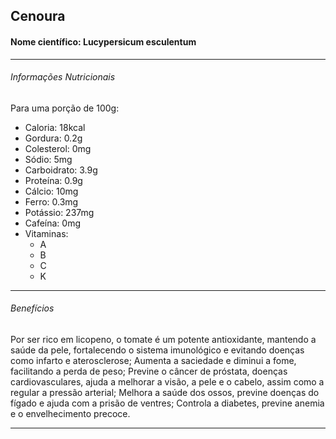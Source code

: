 ## Cenoura

#### Nome científico: Lucypersicum esculentum

---

###### Informações Nutricionais

Para uma porção de 100g:

- Caloria: 18kcal
- Gordura: 0.2g
- Colesterol: 0mg
- Sódio: 5mg
- Carboidrato: 3.9g
- Proteína: 0.9g
- Cálcio: 10mg
- Ferro: 0.3mg
- Potássio: 237mg
- Cafeína: 0mg
- Vitaminas:
  - A
  - B
  - C
  - K

---

###### Benefícios

Por ser rico em licopeno, o tomate é um potente antioxidante, mantendo a saúde da pele, fortalecendo o sistema imunológico e evitando doenças como infarto e aterosclerose;
Aumenta a saciedade e diminui a fome, facilitando a perda de peso;
Previne o câncer de próstata, doenças cardiovasculares, ajuda a melhorar a visão, a pele e o cabelo, assim como a regular a pressão arterial;
Melhora a saúde dos ossos, previne doenças do fígado e ajuda com a prisão de ventres;
Controla a diabetes, previne anemia e o envelhecimento precoce.

---
